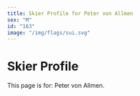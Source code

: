 ```yaml
---
title: Skier Profile for Peter von Allmen
sex: "M"
id: "163"
image: "/img/flags/sui.svg" 
---
```


# Skier Profile

This page is for: Peter von Allmen.
    